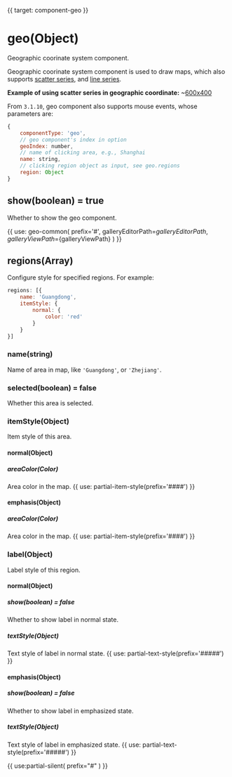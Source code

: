 {{ target: component-geo }}

# geo(Object)

Geographic coorinate system component.

Geographic coorinate system component is used to draw maps, which also supports [scatter series](~series-scatter), and [line series](~series-lines). 

**Example of using scatter series in geographic coordinate:**
~[600x400](${galleryViewPath}scatter-map&edit=1&reset=1)


From `3.1.10`, geo component also supports mouse events, whose parameters are:

```js
{
    componentType: 'geo',
    // geo component's index in option
    geoIndex: number,
    // name of clicking area, e.g., Shanghai
    name: string,
    // clicking region object as input, see geo.regions
    region: Object
}
```

## show(boolean) = true

Whether to show the geo component.

{{ use: geo-common(
    prefix='#',
    galleryEditorPath=${galleryEditorPath},
    galleryViewPath=${galleryViewPath}
) }}

## regions(Array)
Configure style for specified regions.
For example:
```js
regions: [{
    name: 'Guangdong',
    itemStyle: {
        normal: {
            color: 'red'
        }
    }
}]
```

### name(string)
Name of area in map, like `'Guangdong'`, or `'Zhejiang'`.

### selected(boolean) = false
Whether this area is selected.

### itemStyle(Object)
Item style of this area.
#### normal(Object)
##### areaColor(Color)
Area color in the map.
{{ use: partial-item-style(prefix='####') }}
#### emphasis(Object)
##### areaColor(Color)
Area color in the map.
{{ use: partial-item-style(prefix='####') }}

### label(Object)
Label style of this region.
#### normal(Object)
##### show(boolean) = false
Whether to show label in normal state.
##### textStyle(Object)
Text style of label in normal state.
{{ use: partial-text-style(prefix='#####') }}
#### emphasis(Object)
##### show(boolean) = false
Whether to show label in emphasized state.
##### textStyle(Object)
Text style of label in emphasized state.
{{ use: partial-text-style(prefix='#####') }}



{{ use:partial-silent(
    prefix="#"
) }}
